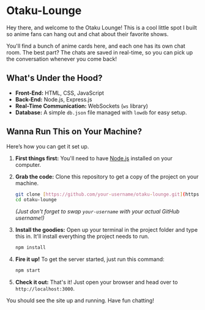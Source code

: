 # Otaku-Lounge

Hey there, and welcome to the Otaku Lounge! This is a cool little spot I built so anime fans can hang out and chat about their favorite shows.

You'll find a bunch of anime cards here, and each one has its own chat room. The best part? The chats are saved in real-time, so you can pick up the conversation whenever you come back!

## What's Under the Hood?

-   **Front-End:** HTML, CSS, JavaScript
-   **Back-End:** Node.js, Express.js
-   **Real-Time Communication:** WebSockets (`ws` library)
-   **Database:** A simple `db.json` file managed with `lowdb` for easy setup.

## Wanna Run This on Your Machine?

Here’s how you can get it set up.

1.  **First things first:** You'll need to have [Node.js](https://nodejs.org/) installed on your computer.

2.  **Grab the code:** Clone this repository to get a copy of the project on your machine.
    ```bash
    git clone [https://github.com/your-username/otaku-lounge.git](https://github.com/your-username/otaku-lounge.git)
    cd otaku-lounge
    ```
    *(Just don't forget to swap `your-username` with your actual GitHub username!)*

3.  **Install the goodies:** Open up your terminal in the project folder and type this in. It'll install everything the project needs to run.
    ```bash
    npm install
    ```

4.  **Fire it up!** To get the server started, just run this command:
    ```bash
    npm start
    ```

5.  **Check it out:** That's it! Just open your browser and head over to `http://localhost:3000`.

You should see the site up and running. Have fun chatting!
